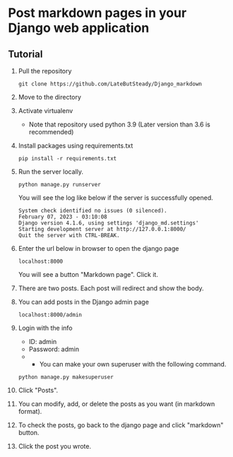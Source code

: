 # Post markdown pages in your Django web application #

## Tutorial ##
1. Pull the repository
    ```
    git clone https://github.com/LateButSteady/Django_markdown
    ```
2. Move to the directory

3. Activate virtualenv
    - Note that repository used python 3.9 (Later version than 3.6 is recommended)

4. Install packages using requirements.txt
    ```
    pip install -r requirements.txt
    ```

5. Run the server locally.
    ```
    python manage.py runserver
    ```
   You will see the log like below if the server is successfully opened.
    ```
    System check identified no issues (0 silenced).
    February 07, 2023 - 03:10:08
    Django version 4.1.6, using settings 'django_md.settings'
    Starting development server at http://127.0.0.1:8000/
    Quit the server with CTRL-BREAK.
    ```
      
6. Enter the url below in browser to open the django page
    ```
    localhost:8000
    ```
   You will see a button "Markdown page". Click it.
   
7. There are two posts. Each post will redirect and show the body.

8. You can add posts in the Django admin page
    ```
    localhost:8000/admin
    ```
9. Login with the info
    - ID: admin
    - Password: admin
    - * You can make your own superuser with the following command.
    
    ```
    python manage.py makesuperuser
    ```

10. Click "Posts".

11. You can modify, add, or delete the posts as you want (in markdown format).

12. To check the posts, go back to the django page and click "markdown" button.

13. Click the post you wrote.
